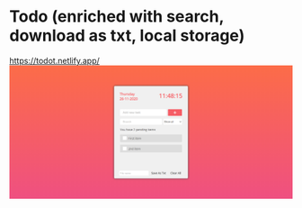 # Todo (enriched with search, download as txt, local storage)
https://todot.netlify.app/
![Todo](./screencapture-todot-netlify-app-2020-11-26-11_48_15.png)
